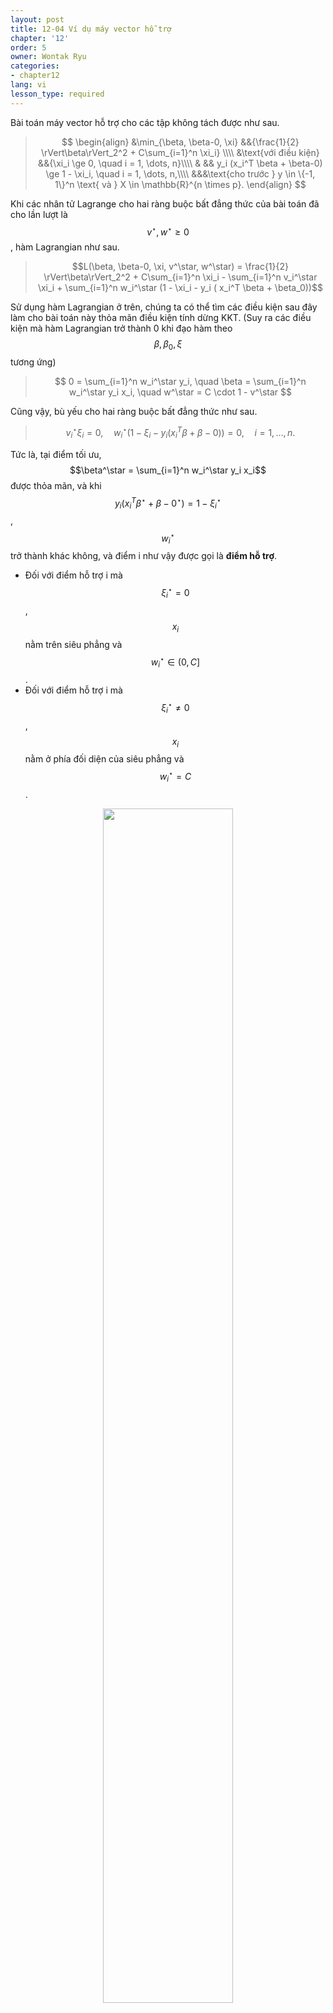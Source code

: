 ```yaml
---
layout: post
title: 12-04 Ví dụ máy vector hỗ trợ
chapter: '12'
order: 5
owner: Wontak Ryu
categories:
- chapter12
lang: vi
lesson_type: required
---
```


<script type="text/x-mathjax-config">
MathJax.Hub.Config({
    displayAlign: "center"
});
</script>

Bài toán máy vector hỗ trợ cho các tập không tách được như sau.

>$$
>\begin{align}
>    &\min_{\beta, \beta-0, \xi} &&{\frac{1}{2} \rVert\beta\rVert_2^2 + C\sum_{i=1}^n \xi_i} \\\\
>    &\text{với điều kiện} &&{\xi_i \ge 0, \quad i = 1, \dots, n}\\\\
>    & && y_i (x_i^T \beta + \beta-0) \ge 1 - \xi_i, \quad i = 1, \dots, n,\\\\
>&&&\text{cho trước } y \in \{-1, 1\}^n \text{ và } X \in \mathbb{R}^{n \times p}.
>\end{align}
>$$

Khi các nhân tử Lagrange cho hai ràng buộc bất đẳng thức của bài toán đã cho lần lượt là $$v^\star, w^\star \geq 0$$, hàm Lagrangian như sau.
>$$L(\beta, \beta-0, \xi, v^\star, w^\star) = \frac{1}{2} \rVert\beta\rVert_2^2 + C\sum_{i=1}^n \xi_i - \sum_{i=1}^n v_i^\star \xi_i + \sum_{i=1}^n w_i^\star (1 - \xi_i - y_i ( x_i^T \beta + \beta_0))$$

Sử dụng hàm Lagrangian ở trên, chúng ta có thể tìm các điều kiện sau đây làm cho bài toán này thỏa mãn điều kiện tính dừng KKT. (Suy ra các điều kiện mà hàm Lagrangian trở thành 0 khi đạo hàm theo $$\beta, \beta_0, \xi$$ tương ứng)
>$$
>0 = \sum_{i=1}^n w_i^\star y_i, \quad \beta = \sum_{i=1}^n w_i^\star y_i x_i, \quad w^\star = C \cdot 1 - v^\star
>$$

Cũng vậy, bù yếu cho hai ràng buộc bất đẳng thức như sau.
> $$
> v_i^\star \xi_i = 0, \quad w_i^\star (1 - \xi_i - y_i (x_i^T \beta + \beta-0)) =0, \quad i = 1, \dots, n.
> $$

Tức là, tại điểm tối ưu, $$\beta^\star = \sum_{i=1}^n w_i^\star y_i x_i$$ được thỏa mãn, và khi $$y_i (x_i^T \beta^\star + \beta-0^\star) = 1 - \xi_i^\star$$, $$w_i^\star$$ trở thành khác không, và điểm i như vậy được gọi là **điểm hỗ trợ**.

* Đối với điểm hỗ trợ i mà $$\xi_i^\star = 0$$, $$x_i$$ nằm trên siêu phẳng và $$w_i^\star \in (0, C]$$.
* Đối với điểm hỗ trợ i mà $$\xi_i^\star \neq 0$$, $$x_i$$ nằm ở phía đối diện của siêu phẳng và $$w_i^\star = C$$.

<figure class="image" style="align: center;">
<p align="center">
 <img src="{{ site.baseurl }}/img/chapter_img/chapter12/svm.png" alt="" width="70%" height="70%">
 <figcaption style="text-align: center;">$$ \text{[Fig1] Illustration of support points with }\ \xi^\star \neq 0 \text{ [3]}$$ </figcaption>
</p>
</figure>

Trước khi tối ưu hóa bài toán SVM, chúng ta có thể sử dụng phương pháp trên để lọc ra các điểm không hỗ trợ (bằng cách lọc ra các điểm không hỗ trợ, chúng ta có thể tăng hiệu quả tính toán). Thực tế, các điều kiện KKT không đóng vai trò trực tiếp trong việc đưa ra nghiệm của bài toán này, nhưng chúng ta có thể thu được trực giác để hiểu rõ hơn về bài toán SVM thông qua chúng [3].
